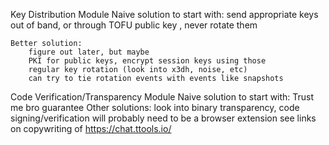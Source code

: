 





Key Distribution Module
    Naive solution to start with: 
        send appropriate keys out of band, or through TOFU public key
        , never rotate them

    Better solution:
        figure out later, but maybe 
        PKI for public keys, encrypt session keys using those
        regular key rotation (look into x3dh, noise, etc)
        can try to tie rotation events with events like snapshots

Code Verification/Transparency Module
    Naive solution to start with: 
        Trust me bro guarantee
    Other solutions:
        look into binary transparency, code signing/verification
        will probably need to be a browser extension
        see links on copywriting of https://chat.ttools.io/
    



